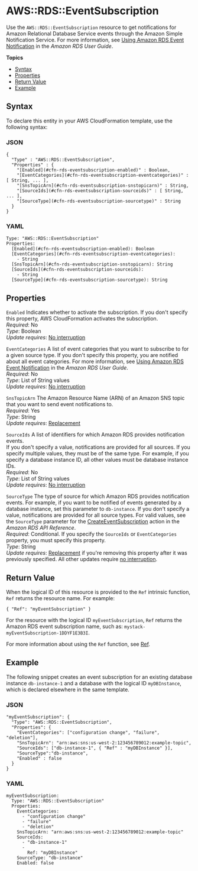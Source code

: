 # AWS::RDS::EventSubscription<a name="aws-resource-rds-eventsubscription"></a>

Use the `AWS::RDS::EventSubscription` resource to get notifications for Amazon Relational Database Service events through the Amazon Simple Notification Service\. For more information, see [ Using Amazon RDS Event Notification](https://docs.aws.amazon.com/AmazonRDS/latest/UserGuide/USER_Events.html) in the *Amazon RDS User Guide*\.

**Topics**
+ [Syntax](#aws-resource-rds-eventsubscription-syntax)
+ [Properties](#w13ab1c21c10d192c45b9)
+ [Return Value](#w13ab1c21c10d192c45c11)
+ [Example](#w13ab1c21c10d192c45c13)

## Syntax<a name="aws-resource-rds-eventsubscription-syntax"></a>

To declare this entity in your AWS CloudFormation template, use the following syntax:

### JSON<a name="aws-resource-rds-eventsubscription-syntax.json"></a>

```
{
  "Type" : "AWS::RDS::EventSubscription",
  "Properties" : {
    "[Enabled](#cfn-rds-eventsubscription-enabled)" : Boolean,
    "[EventCategories](#cfn-rds-eventsubscription-eventcategories)" : [ String, ... ],
    "[SnsTopicArn](#cfn-rds-eventsubscription-snstopicarn)" : String,
    "[SourceIds](#cfn-rds-eventsubscription-sourceids)" : [ String, ... ],
    "[SourceType](#cfn-rds-eventsubscription-sourcetype)" : String
  }
}
```

### YAML<a name="aws-resource-rds-eventsubscription-syntax.yaml"></a>

```
Type: "AWS::RDS::EventSubscription"
Properties: 
  [Enabled](#cfn-rds-eventsubscription-enabled): Boolean
  [EventCategories](#cfn-rds-eventsubscription-eventcategories):
    - String
  [SnsTopicArn](#cfn-rds-eventsubscription-snstopicarn): String
  [SourceIds](#cfn-rds-eventsubscription-sourceids):
    - String
  [SourceType](#cfn-rds-eventsubscription-sourcetype): String
```

## Properties<a name="w13ab1c21c10d192c45b9"></a>

`Enabled`  <a name="cfn-rds-eventsubscription-enabled"></a>
Indicates whether to activate the subscription\. If you don't specify this property, AWS CloudFormation activates the subscription\.  
*Required*: No  
*Type*: Boolean  
*Update requires*: [No interruption](using-cfn-updating-stacks-update-behaviors.md#update-no-interrupt)

`EventCategories`  <a name="cfn-rds-eventsubscription-eventcategories"></a>
A list of event categories that you want to subscribe to for a given source type\. If you don't specify this property, you are notified about all event categories\. For more information, see [ Using Amazon RDS Event Notification](https://docs.aws.amazon.com/AmazonRDS/latest/UserGuide/USER_Events.html) in the *Amazon RDS User Guide*\.  
*Required*: No  
*Type*: List of String values  
*Update requires*: [No interruption](using-cfn-updating-stacks-update-behaviors.md#update-no-interrupt)

`SnsTopicArn`  <a name="cfn-rds-eventsubscription-snstopicarn"></a>
The Amazon Resource Name \(ARN\) of an Amazon SNS topic that you want to send event notifications to\.  
*Required*: Yes  
*Type*: String  
*Update requires*: [Replacement](using-cfn-updating-stacks-update-behaviors.md#update-replacement)

`SourceIds`  <a name="cfn-rds-eventsubscription-sourceids"></a>
A list of identifiers for which Amazon RDS provides notification events\.  
If you don't specify a value, notifications are provided for all sources\. If you specify multiple values, they must be of the same type\. For example, if you specify a database instance ID, all other values must be database instance IDs\.  
*Required*: No  
*Type*: List of String values  
*Update requires*: [No interruption](using-cfn-updating-stacks-update-behaviors.md#update-no-interrupt)

`SourceType`  <a name="cfn-rds-eventsubscription-sourcetype"></a>
The type of source for which Amazon RDS provides notification events\. For example, if you want to be notified of events generated by a database instance, set this parameter to `db-instance`\. If you don't specify a value, notifications are provided for all source types\. For valid values, see the `SourceType` parameter for the [CreateEventSubscription](https://docs.aws.amazon.com/AmazonRDS/latest/APIReference/API_CreateEventSubscription.html) action in the *Amazon RDS API Reference*\.  
*Required*: Conditional\. If you specify the `SourceIds` or `EventCategories` property, you must specify this property\.  
*Type*: String  
*Update requires*: [Replacement](using-cfn-updating-stacks-update-behaviors.md#update-replacement) if you're removing this property after it was previously specified\. All other updates require [no interruption](using-cfn-updating-stacks-update-behaviors.md#update-no-interrupt)\.

## Return Value<a name="w13ab1c21c10d192c45c11"></a>

When the logical ID of this resource is provided to the `Ref` intrinsic function, `Ref` returns the resource name\. For example:

```
{ "Ref": "myEventSubscription" }
```

For the resource with the logical ID `myEventSubscription`, `Ref` returns the Amazon RDS event subscription name, such as: `mystack-myEventSubscription-1DDYF1E3B3I`\.

For more information about using the `Ref` function, see [Ref](intrinsic-function-reference-ref.md)\.

## Example<a name="w13ab1c21c10d192c45c13"></a>

The following snippet creates an event subscription for an existing database instance `db-instance-1` and a database with the logical ID `myDBInstance`, which is declared elsewhere in the same template\.

### JSON<a name="aws-resource-rds-eventsubscription-example.json"></a>

```
"myEventSubscription": {
  "Type": "AWS::RDS::EventSubscription",
  "Properties": {
    "EventCategories": ["configuration change", "failure", "deletion"],
    "SnsTopicArn": "arn:aws:sns:us-west-2:123456789012:example-topic",
    "SourceIds": ["db-instance-1", { "Ref" : "myDBInstance" }],
    "SourceType":"db-instance",
    "Enabled" : false
  }
}
```

### YAML<a name="aws-resource-rds-eventsubscription-example.yaml"></a>

```
myEventSubscription: 
  Type: "AWS::RDS::EventSubscription"
  Properties: 
    EventCategories: 
      - "configuration change"
      - "failure"
      - "deletion"
    SnsTopicArn: "arn:aws:sns:us-west-2:123456789012:example-topic"
    SourceIds: 
      - "db-instance-1"
      - 
        Ref: "myDBInstance"
    SourceType: "db-instance"
    Enabled: false
```